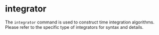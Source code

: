 # integrator

The `integrator` command is used to construct time integration algorithms. Please refer to the specific type of
integrators for syntax and details.
